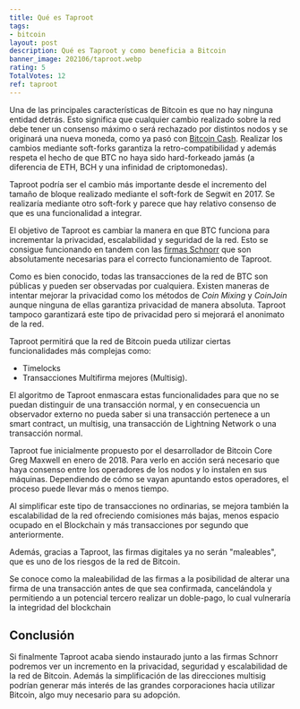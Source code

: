 ```yaml
---
title: Qué es Taproot
tags:
- bitcoin
layout: post
description: Qué es Taproot y como beneficia a Bitcoin
banner_image: 202106/taproot.webp
rating: 5
TotalVotes: 12
ref: taproot
---
```


Una de las principales características de Bitcoin es que no hay ninguna entidad detrás. Esto significa que cualquier cambio realizado sobre la red debe tener un consenso máximo o será rechazado por distintos nodos y se originará una nueva moneda, como ya pasó con [Bitcoin Cash](/que-es-bitcoin-cash/). Realizar los cambios mediante soft-forks garantiza la retro-compatibilidad y además respeta el hecho de que BTC no haya sido hard-forkeado jamás (a diferencia de ETH, BCH y una infinidad de criptomonedas).

Taproot podría ser el cambio más importante desde el incremento del tamaño de bloque realizado mediante el soft-fork de Segwit en 2017. Se realizaría mediante otro soft-fork y parece que hay relativo consenso de que es una funcionalidad a integrar.

<!--more-->


El objetivo de Taproot es cambiar la manera en que BTC funciona para incrementar la privacidad, escalabilidad y seguridad de la red. Esto se consigue funcionando en tandem con las [firmas Schnorr](/que-son-firmas-schnorr/) que son absolutamente necesarias para el correcto funcionamiento de Taproot.

Como es bien conocido, todas las transacciones de la red de BTC son públicas y pueden ser observadas por cualquiera. Existen maneras de intentar mejorar la privacidad como los métodos de *Coin Mixing* y *CoinJoin* aunque ninguna de ellas garantiza privacidad de manera absoluta. Taproot tampoco garantizará este tipo de privacidad pero si mejorará el anonimato de la red.

Taproot permitirá que la red de Bitcoin pueda utilizar ciertas funcionalidades más complejas como:
* Timelocks
* Transacciones Multifirma mejores (Multisig).

El algoritmo de Taproot enmascara estas funcionalidades para que no se puedan distinguir de una transacción normal, y en consecuencia un observador externo no pueda saber si una transacción pertenece a un smart contract, un multisig, una transacción de Lightning Network o una transacción normal.

Taproot fue inicialmente propuesto por el desarrollador de Bitcoin Core Greg Maxwell en enero de 2018. Para verlo en acción será necesario que haya consenso entre los operadores de los nodos y lo instalen en sus máquinas. Dependiendo de cómo se vayan apuntando estos operadores, el proceso puede llevar más o menos tiempo.

Al simplificar este tipo de transacciones no ordinarias, se mejora también la escalabilidad de la red ofreciendo comisiones más bajas, menos espacio ocupado en el Blockchain y más transacciones por segundo que anteriormente.

Además, gracias a Taproot, las firmas digitales ya no serán "maleables", que es uno de los riesgos de la red de Bitcoin.

Se conoce como la maleabilidad de las firmas a la posibilidad de alterar una firma de una transacción antes de que sea confirmada, cancelándola y permitiendo a un potencial tercero realizar un doble-pago, lo cual vulneraría la integridad del blockchain

## Conclusión

Si finalmente Taproot acaba siendo instaurado junto a las firmas Schnorr podremos ver un incremento en la privacidad, seguridad y escalabilidad de la red de Bitcoin. Además la simplificación de las direcciones multisig podrían generar más interés de las grandes corporaciones hacia utilizar Bitcoin, algo muy necesario para su adopción.

